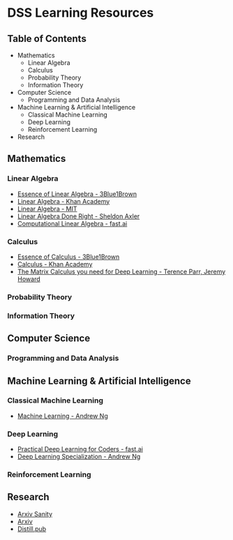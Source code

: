 # DSS Learning Resources

## Table of Contents
- Mathematics
  - Linear Algebra
  - Calculus
  - Probability Theory
  - Information Theory
- Computer Science
  - Programming and Data Analysis
- Machine Learning & Artificial Intelligence
  - Classical Machine Learning
  - Deep Learning
  - Reinforcement Learning
- Research

## Mathematics

### Linear Algebra

- [Essence of Linear Algebra - 3Blue1Brown](https://www.youtube.com/playlist?list=PLZHQObOWTQDPD3MizzM2xVFitgF8hE_ab)
- [Linear Algebra - Khan Academy](https://www.khanacademy.org/math/linear-algebra)
- [Linear Algebra - MIT](https://ocw.mit.edu/courses/mathematics/18-06sc-linear-algebra-fall-2011/)
- [Linear Algebra Done Right - Sheldon Axler](https://www.youtube.com/watch?v=lkx2BJcnyxk&list=PLGAnmvB9m7zOBVCZBUUmSinFV0wEir2Vw)
- [Computational Linear Algebra - fast.ai](http://www.fast.ai/2017/07/17/num-lin-alg/)

### Calculus

- [Essence of Calculus - 3Blue1Brown](https://www.youtube.com/playlist?list=PLZHQObOWTQDMsr9K-rj53DwVRMYO3t5Yr)
- [Calculus - Khan Academy](https://www.khanacademy.org/math/calculus-home)
- [The Matrix Calculus you need for Deep Learning - Terence Parr, Jeremy Howard](http://parrt.cs.usfca.edu/doc/matrix-calculus/index.html)

### Probability Theory
### Information Theory

## Computer Science

### Programming and Data Analysis

## Machine Learning & Artificial Intelligence

### Classical Machine Learning

- [Machine Learning - Andrew Ng](https://www.coursera.org/learn/machine-learning)

### Deep Learning

- [Practical Deep Learning for Coders - fast.ai](http://course.fast.ai/)
- [Deep Learning Specialization - Andrew Ng](https://www.coursera.org/specializations/deep-learning?utm_source=gg&utm_medium=sem&campaignid=904733485&adgroupid=45435009512&device=c&keyword=deep%20learning%20coursera&matchtype=b&network=g&devicemodel=&adpostion=1t1&creativeid=231631799240&hide_mobile_promo&gclid=CjwKCAiA8bnUBRA-EiwAc0hZkxlgiRTxK0tvoLpyIh1rSLmZixn_dA-c-hAFqKWTTGLJqoaY6SrIZBoC_-gQAvD_BwE)



### Reinforcement Learning

## Research

- [Arxiv Sanity](http://www.arxiv-sanity.com/)
- [Arxiv](https://arxiv.org/)
- [Distill.pub](https://distill.pub/)
